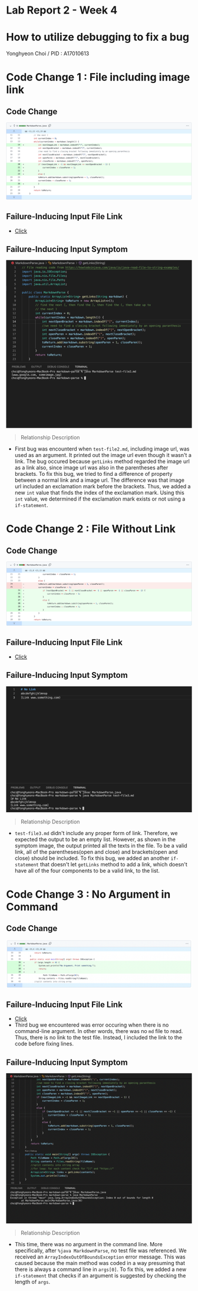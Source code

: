 # Lab Report 2 - Week 4

# How to utilize debugging to fix a bug 
Yonghyeon Choi / PID : A17010613







# Code Change 1 : File including image link

## Code Change 
![Image](Bug1Fixed.png)

## Failure-Inducing Input File Link
- [Click](https://github.com/choi8616/markdown-parse/blob/main/test-file2.md)

## Failure-Inducing Input Symptom
![Image](Bug1-ImageLink.png)

> Relationship Description

- First bug was encounterd when `test-file2.md`, including image url, was used as an argument. It printed out the image url even though it wasn't a link. The bug 
  occured because `getLinks` method regarded the image url as a link also, since image url was also in the parentheses after brackets. To fix this bug, we tried to
  find a difference of property between a normal link and a image url. The difference was that image url included an exclamation mark before the brackets.
  Thus, we added a new `int` value that finds the index of the exclamation mark. Using this `int` value, we determined if the exclamation mark exists or not using   a `if-statement`. 
  



# Code Change 2 : File Without Link

## Code Change 
![Image](Bug2Fixed.png)

## Failure-Inducing Input File Link
- [Click](https://github.com/choi8616/markdown-parse/blob/main/test-file3.md)

## Failure-Inducing Input Symptom
![Image](Bug2.png)

> Relationship Description

- `test-file3.md` didn't include any proper form of link. Therefore, we expected the output to be an empty list. However, as shown in the symptom image, the output   printed all the texts in the file. To be a valid link, all of the parentheses(open and close) and brackets(open and close) should be included. To fix this bug,     we added an another `if-statement` that doesn't let `getLinks` method to add a link, which doesn't have all of the four components to be a valid link, to the 
  list.
  




# Code Change 3 : No Argument in Command

## Code Change
![Image](Bug3Fixed.png)

## Failure-Inducing Input File Link
- [Click](https://github.com/choi8616/markdown-parse/commit/d8d99b9d784319afff7d321e0fa8bb8331f6cb6d#)
- Third bug we encountered was error occuring when there is no command-line argument. In other words, there was no `md` file to read. Thus, there is no link to the 
  test file. Instead, I included the link to the code before fixing lines.

## Failure-Inducing Input Symptom
![Image](Bug3.png)

> Relationship Description 

- This time, there was no argument in the command line. More specifically, after `%java MarkdownParse`, no test file was referenced. We received an           `ArrayIndexOutOfBoundsException` error message. This was caused because the main method was coded in a way presuming that there is always a command line in `args[0]`. To fix this, we added a new `if-statement` that checks if an argument is suggested by checking the length of `args`. 
